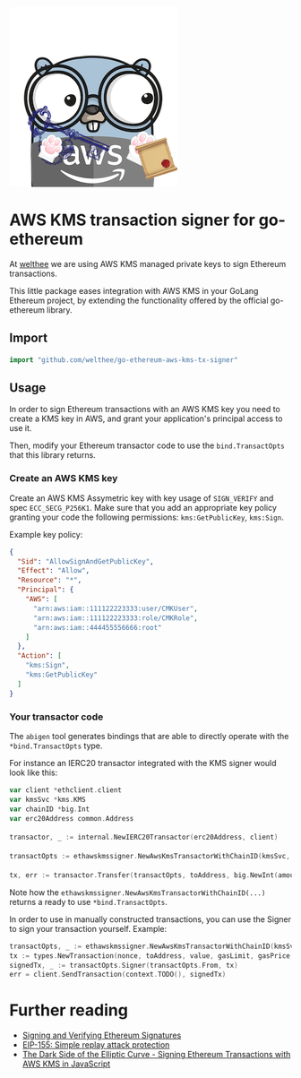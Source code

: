![gopher](gopher.png)

# AWS KMS transaction signer for go-ethereum

At [welthee](https://welthee.com) we are using AWS KMS managed private keys to sign Ethereum transactions.

This little package eases integration with AWS KMS in your GoLang Ethereum project, by extending the functionality
offered by the official go-ethereum library.

## Import

```go
import "github.com/welthee/go-ethereum-aws-kms-tx-signer"
```

## Usage
In order to sign Ethereum transactions with an AWS KMS key you need to create a KMS key in AWS, and grant your 
application's principal access to use it.

Then, modify your Ethereum transactor code to use the `bind.TransactOpts` that this library returns. 

### Create an AWS KMS key
Create an AWS KMS Assymetric key with key usage of `SIGN_VERIFY` and spec `ECC_SECG_P256K1`. Make sure that you add an
appropriate key policy granting your code the following permissions:
`kms:GetPublicKey`, `kms:Sign`.

Example key policy:
```json
{
  "Sid": "AllowSignAndGetPublicKey",
  "Effect": "Allow",
  "Resource": "*",
  "Principal": {
    "AWS": [
      "arn:aws:iam::111122223333:user/CMKUser",
      "arn:aws:iam::111122223333:role/CMKRole",
      "arn:aws:iam::444455556666:root"
    ]
  },
  "Action": [
    "kms:Sign",
    "kms:GetPublicKey"
  ]
}
```

### Your transactor code
The `abigen` tool generates bindings that are able to directly operate with the `*bind.TransactOpts` type.

For instance an IERC20 transactor integrated with the KMS signer would look like this:
```go
var client *ethclient.client
var kmsSvc *kms.KMS
var chainID *big.Int
var erc20Address common.Address

transactor, _ := internal.NewIERC20Transactor(erc20Address, client)

transactOpts := ethawskmssigner.NewAwsKmsTransactorWithChainID(kmsSvc, keyId, chainId)

tx, err := transactor.Transfer(transactOpts, toAddress, big.NewInt(amountInt))
```
Note how the `ethawskmssigner.NewAwsKmsTransactorWithChainID(...)` returns a ready to use `*bind.TransactOpts`.

In order to use in manually constructed transactions, you can use the Signer to sign your transaction yourself.
Example:
```go
transactOpts, _ := ethawskmssigner.NewAwsKmsTransactorWithChainID(kmsSvc, keyId, clChainId)
tx := types.NewTransaction(nonce, toAddress, value, gasLimit, gasPrice, nil)
signedTx, _ := transactOpts.Signer(transactOpts.From, tx)	
err = client.SendTransaction(context.TODO(), signedTx)
```

# Further reading
* [Signing and Verifying Ethereum Signatures](https://yos.io/2018/11/16/ethereum-signatures/)
* [EIP-155: Simple replay attack protection](https://eips.ethereum.org/EIPS/eip-155)
* [The Dark Side of the Elliptic Curve - Signing Ethereum Transactions with AWS KMS in JavaScript](https://luhenning.medium.com/the-dark-side-of-the-elliptic-curve-signing-ethereum-transactions-with-aws-kms-in-javascript-83610d9a6f81)
